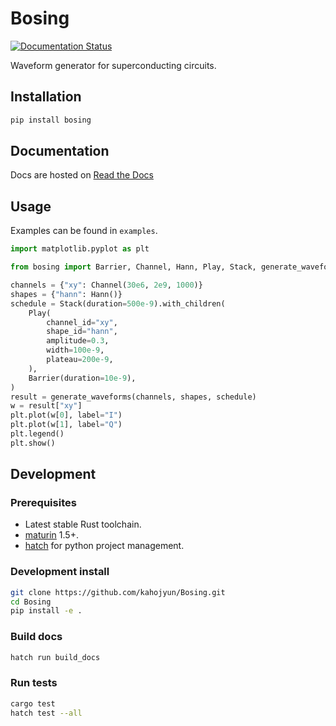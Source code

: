 # Bosing

[![Documentation Status](https://readthedocs.org/projects/bosing/badge/?version=latest)](https://bosing.readthedocs.io/zh-cn/latest/?badge=latest)

Waveform generator for superconducting circuits.

## Installation

```bash
pip install bosing
```

## Documentation

Docs are hosted on [Read the Docs](http://bosing.readthedocs.io/)

## Usage

Examples can be found in `examples`.

```python
import matplotlib.pyplot as plt

from bosing import Barrier, Channel, Hann, Play, Stack, generate_waveforms

channels = {"xy": Channel(30e6, 2e9, 1000)}
shapes = {"hann": Hann()}
schedule = Stack(duration=500e-9).with_children(
    Play(
        channel_id="xy",
        shape_id="hann",
        amplitude=0.3,
        width=100e-9,
        plateau=200e-9,
    ),
    Barrier(duration=10e-9),
)
result = generate_waveforms(channels, shapes, schedule)
w = result["xy"]
plt.plot(w[0], label="I")
plt.plot(w[1], label="Q")
plt.legend()
plt.show()
```

## Development

### Prerequisites

* Latest stable Rust toolchain.
* [maturin](https://github.com/PyO3/maturin) 1.5+.
* [hatch](https://github.com/pypa/hatch) for python project management.

### Development install

```bash
git clone https://github.com/kahojyun/Bosing.git
cd Bosing
pip install -e .
```

### Build docs

```bash
hatch run build_docs
```

### Run tests

```bash
cargo test
hatch test --all
```
